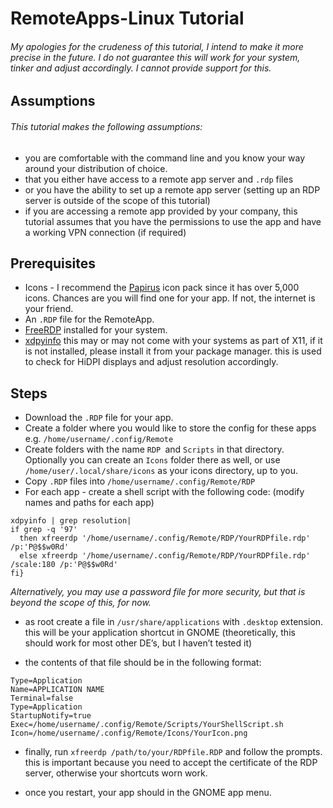 # RemoteApps-Linux Tutorial
###### My apologies for the crudeness of this tutorial, I intend to make it more precise in the future. I do not guarantee this will work for your system, tinker and adjust accordingly. I cannot provide support for this.
## Assumptions
###### This tutorial makes the following assumptions: 
* you are comfortable with the command line and you know your way around your distribution of choice.
* that you either have access to a remote app server and `.rdp` files
* or you have the ability to set up a remote app server (setting up an RDP server is outside of the scope of this tutorial)
* if you are accessing a remote app provided by your company, this tutorial assumes that you have the permissions to use the app and have a working VPN connection (if required)

## Prerequisites
* Icons - I recommend the [Papirus](https://www.gnome-look.org/s/Gnome/p/1166289)  icon pack since it has over 5,000 icons. Chances are you will find one for your app. If not, the internet is your friend. 
* An `.RDP` file for the RemoteApp. 
* [FreeRDP](https://www.freerdp.com/) installed for your system.
* [xdpyinfo](https://docs.oracle.com/cd/E36784_01/html/E36870/xdpyinfo-1.html) this may or may not come with your systems as part of X11, if it is not installed, please install it from your package manager. this is used to check for HiDPI displays and adjust resolution accordingly.

## Steps
* Download the `.RDP` file for your app.
* Create a folder where you would like to store the config for these apps e.g. `/home/username/.config/Remote`
* Create folders with the name `RDP `and `Scripts` in that directory. Optionally you can create an `Icons` folder there as well, or use `/home/user/.local/share/icons` as your icons directory, up to you.
* Copy `.RDP` files into `/home/username/.config/Remote/RDP`
* For each app - create a shell script with the following code: (modify names and paths for each app)
```{Bash}<space>{#!/bin/bash
xdpyinfo | grep resolution|
if grep -q '97'
  then xfreerdp '/home/username/.config/Remote/RDP/YourRDPfile.rdp' /p:'P@$$w0Rd'
  else xfreerdp '/home/username/.config/Remote/RDP/YourRDPfile.rdp' /scale:180 /p:'P@$$w0Rd'
fi}
```
_Alternatively, you may use a password file for more security, but that is beyond the scope of this, for now._

* as root create a file in `/usr/share/applications` with `.desktop` extension. this will be your application shortcut in GNOME (theoretically, this should work for most other DE’s, but I haven’t tested it)

* the contents of that file should be in the following format:
```[Desktop Entry]
Type=Application
Name=APPLICATION NAME
Terminal=false
Type=Application
StartupNotify=true
Exec=/home/username/.config/Remote/Scripts/YourShellScript.sh
Icon=/home/username/.config/Remote/Icons/YourIcon.png
```

* finally, run `xfreerdp /path/to/your/RDPfile.RDP` and follow the prompts. this is important because you need to accept the certificate of the RDP server, otherwise your shortcuts worn work.

* once you restart, your app should in the GNOME app menu.
